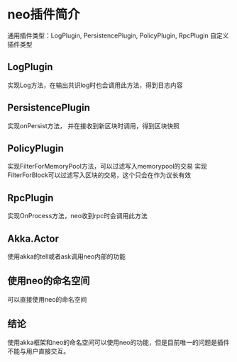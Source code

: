 # neo插件简介
通用插件类型：LogPlugin, PersistencePlugin, PolicyPlugin, RpcPlugin
自定义插件类型
## LogPlugin
实现Log方法，在输出共识log时也会调用此方法，得到日志内容
## PersistencePlugin
实现onPersist方法， 并在接收到新区块时调用，得到区块快照
## PolicyPlugin
实现FilterForMemoryPool方法，可以过滤写入memorypool的交易
实现FilterForBlock可以过滤写入区块的交易，这个只会在作为议长有效
## RpcPlugin
实现OnProcess方法，neo收到rpc时会调用此方法
## Akka.Actor
使用akka的tell或者ask调用neo内部的功能
## 使用neo的命名空间
可以直接使用neo的命名空间
## 结论
使用akka框架和neo的命名空间可以使用neo的功能，但是目前唯一的问题是插件不能与用户直接交互。
